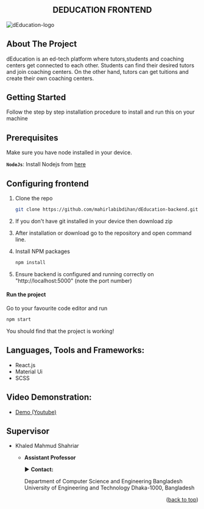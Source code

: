 <h2 align="center">DEDUCATION FRONTEND</h3>

![dEducation-logo](https://user-images.githubusercontent.com/62663759/187912013-d1653a15-833a-4102-9091-0c9aa96b8505.png)

## About The Project

dEducation is an ed-tech platform where tutors,students and coaching centers get connected to each other. Students can find their desired tutors and join coaching centers. On the other hand, tutors can get tuitions and create their own coaching centers.

## Getting Started

Follow the step by step installation procedure to install and run this on your machine

## Prerequisites

Make sure you have node installed in your device.

**`NodeJs`**: Install Nodejs from [here](https://nodejs.org/en/download/)

## Configuring frontend<a name="configuring-frontend"></a>

1.  Clone the repo

    ```sh
    git clone https://github.com/mahirlabibdihan/dEducation-backend.git
    ```

2.  If you don't have git installed in your device then download zip

3.  After installation or download go to the repository and open command line.

4.  Install NPM packages

    ```sh
    npm install
    ```

5.  Ensure backend is configured and running correctly on "http://localhost:5000" (note the port number)

#### Run the project

Go to your favourite code editor and run

```sh
npm start
```

You should find that the project is working!

## Languages, Tools and Frameworks:<a name="tools"></a>

- React.js
- Material Ui
- SCSS

## Video Demonstration:<a name="video-demonstration"></a>

- [Demo (Youtube)](https://www.youtube.com/watch?v=zL0V96N6PM8)

## Supervisor

- Khaled Mahmud Shahriar

  - **Assistant Professor**

    :arrow_forward: **Contact:**

    Department of Computer Science and Engineering
    Bangladesh University of Engineering and Technology
    Dhaka-1000, Bangladesh

<p align="right">(<a href="#top">back to top</a>)</p>
